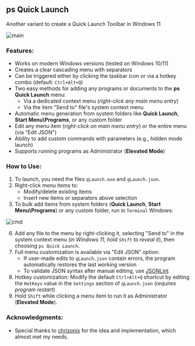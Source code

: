 ## ps Quick Launch
Another variant to create a Quick Launch Toolbar in Windows 11

![main](https://github.com/mozers3/qLaunch/wiki/images/main.png)

### Features:
* Works on modern Windows versions (tested on Windows 10/11)
* Creates a clear cascading menu with separators
* Can be triggered either by clicking the taskbar icon or via a hotkey combo (default: `Ctrl+Alt+Q`)
* Two easy methods for adding any programs or documents to the **ps Quick Launch** menu:
    * Via a dedicated context menu (_right-click any main menu entry_)
    * Via the item "Send to" file's system context menu
* Automatic menu generation from system folders like **Quick Launch**, **Start Menu\Programs**, or any custom folder
* Edit any menu item (_right-click on main menu entry_) or the entire menu (via "Edit JSON")
* Ability to add custom commands with parameters (e.g., hidden mode launch)
* Supports running programs as Administrator (**Elevated Mode**)

### How to Use:
1. To launch, you need the files `qLaunch.exe` and `qLaunch.json`.
2. Right-click menu items to:
    * Modify/delete existing items
    * Insert new items or separators above selection
4. To bulk add items from system folders (**Quick Launch**, **Start Menu\Programs**) or any custom folder, run in `Terminal` Windows:

![cmd](https://github.com/mozers3/qLaunch/wiki/images/cmd.png)

6. Add any file to the menu by right-clicking it, selecting "Send to" in the system context menu (_in Windows 11, hold `Shift` to reveal it_), then choosing `ps Quick Launch`.
7. Full menu customization is available via "Edit JSON" option:
    * If user-made edits to `qLaunch.json` contain errors, the program automatically restores the last working version
    * To validate JSON syntax after manual editing, use [JSONLint](https://jsonlint.com)
8. Hotkey customization: Modify the default `Ctrl+Alt+Q` shortcut by editing the `HotKeys` value in the `Settings` section of `qLaunch.json` (_requires program restart_)
9. Hold `Shift` while clicking a menu item to run it as Administrator (**Elevated Mode**).

### Acknowledgments:
* Special thanks to [chrizonix](https://github.com/chrizonix/QuickLaunch) for the idea and implementation, which almost met my needs.
